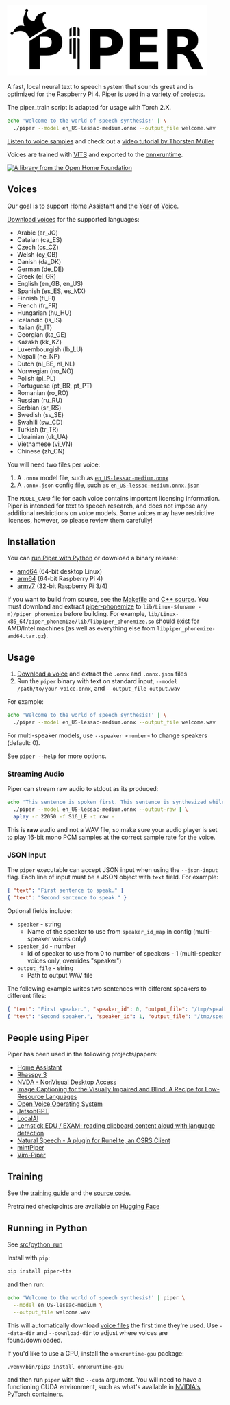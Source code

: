 ![Piper logo](etc/logo.png)

A fast, local neural text to speech system that sounds great and is optimized for the Raspberry Pi 4.
Piper is used in a [variety of projects](#people-using-piper).

The piper_train script is adapted for usage with Torch 2.X.

```sh
echo 'Welcome to the world of speech synthesis!' | \
  ./piper --model en_US-lessac-medium.onnx --output_file welcome.wav
```

[Listen to voice samples](https://rhasspy.github.io/piper-samples) and check out a [video tutorial by Thorsten Müller](https://youtu.be/rjq5eZoWWSo)

Voices are trained with [VITS](https://github.com/jaywalnut310/vits/) and exported to the [onnxruntime](https://onnxruntime.ai/).

[![A library from the Open Home Foundation](https://www.openhomefoundation.org/badges/ohf-library.png)](https://www.openhomefoundation.org/)

## Voices

Our goal is to support Home Assistant and the [Year of Voice](https://www.home-assistant.io/blog/2022/12/20/year-of-voice/).

[Download voices](VOICES.md) for the supported languages:

- Arabic (ar_JO)
- Catalan (ca_ES)
- Czech (cs_CZ)
- Welsh (cy_GB)
- Danish (da_DK)
- German (de_DE)
- Greek (el_GR)
- English (en_GB, en_US)
- Spanish (es_ES, es_MX)
- Finnish (fi_FI)
- French (fr_FR)
- Hungarian (hu_HU)
- Icelandic (is_IS)
- Italian (it_IT)
- Georgian (ka_GE)
- Kazakh (kk_KZ)
- Luxembourgish (lb_LU)
- Nepali (ne_NP)
- Dutch (nl_BE, nl_NL)
- Norwegian (no_NO)
- Polish (pl_PL)
- Portuguese (pt_BR, pt_PT)
- Romanian (ro_RO)
- Russian (ru_RU)
- Serbian (sr_RS)
- Swedish (sv_SE)
- Swahili (sw_CD)
- Turkish (tr_TR)
- Ukrainian (uk_UA)
- Vietnamese (vi_VN)
- Chinese (zh_CN)

You will need two files per voice:

1. A `.onnx` model file, such as [`en_US-lessac-medium.onnx`](https://huggingface.co/rhasspy/piper-voices/resolve/v1.0.0/en/en_US/lessac/medium/en_US-lessac-medium.onnx)
2. A `.onnx.json` config file, such as [`en_US-lessac-medium.onnx.json`](https://huggingface.co/rhasspy/piper-voices/resolve/v1.0.0/en/en_US/lessac/medium/en_US-lessac-medium.onnx.json)

The `MODEL_CARD` file for each voice contains important licensing information. Piper is intended for text to speech research, and does not impose any additional restrictions on voice models. Some voices may have restrictive licenses, however, so please review them carefully!

## Installation

You can [run Piper with Python](#running-in-python) or download a binary release:

- [amd64](https://github.com/rhasspy/piper/releases/download/v1.2.0/piper_amd64.tar.gz) (64-bit desktop Linux)
- [arm64](https://github.com/rhasspy/piper/releases/download/v1.2.0/piper_arm64.tar.gz) (64-bit Raspberry Pi 4)
- [armv7](https://github.com/rhasspy/piper/releases/download/v1.2.0/piper_armv7.tar.gz) (32-bit Raspberry Pi 3/4)

If you want to build from source, see the [Makefile](Makefile) and [C++ source](src/cpp).
You must download and extract [piper-phonemize](https://github.com/rhasspy/piper-phonemize) to `lib/Linux-$(uname -m)/piper_phonemize` before building.
For example, `lib/Linux-x86_64/piper_phonemize/lib/libpiper_phonemize.so` should exist for AMD/Intel machines (as well as everything else from `libpiper_phonemize-amd64.tar.gz`).

## Usage

1. [Download a voice](#voices) and extract the `.onnx` and `.onnx.json` files
2. Run the `piper` binary with text on standard input, `--model /path/to/your-voice.onnx`, and `--output_file output.wav`

For example:

```sh
echo 'Welcome to the world of speech synthesis!' | \
  ./piper --model en_US-lessac-medium.onnx --output_file welcome.wav
```

For multi-speaker models, use `--speaker <number>` to change speakers (default: 0).

See `piper --help` for more options.

### Streaming Audio

Piper can stream raw audio to stdout as its produced:

```sh
echo 'This sentence is spoken first. This sentence is synthesized while the first sentence is spoken.' | \
  ./piper --model en_US-lessac-medium.onnx --output-raw | \
  aplay -r 22050 -f S16_LE -t raw -
```

This is **raw** audio and not a WAV file, so make sure your audio player is set to play 16-bit mono PCM samples at the correct sample rate for the voice.

### JSON Input

The `piper` executable can accept JSON input when using the `--json-input` flag. Each line of input must be a JSON object with `text` field. For example:

```json
{ "text": "First sentence to speak." }
{ "text": "Second sentence to speak." }
```

Optional fields include:

- `speaker` - string
  - Name of the speaker to use from `speaker_id_map` in config (multi-speaker voices only)
- `speaker_id` - number
  - Id of speaker to use from 0 to number of speakers - 1 (multi-speaker voices only, overrides "speaker")
- `output_file` - string
  - Path to output WAV file

The following example writes two sentences with different speakers to different files:

```json
{ "text": "First speaker.", "speaker_id": 0, "output_file": "/tmp/speaker_0.wav" }
{ "text": "Second speaker.", "speaker_id": 1, "output_file": "/tmp/speaker_1.wav" }
```

## People using Piper

Piper has been used in the following projects/papers:

- [Home Assistant](https://github.com/home-assistant/addons/blob/master/piper/README.md)
- [Rhasspy 3](https://github.com/rhasspy/rhasspy3/)
- [NVDA - NonVisual Desktop Access](https://www.nvaccess.org/post/in-process-8th-may-2023/#voices)
- [Image Captioning for the Visually Impaired and Blind: A Recipe for Low-Resource Languages](https://www.techrxiv.org/articles/preprint/Image_Captioning_for_the_Visually_Impaired_and_Blind_A_Recipe_for_Low-Resource_Languages/22133894)
- [Open Voice Operating System](https://github.com/OpenVoiceOS/ovos-tts-plugin-piper)
- [JetsonGPT](https://github.com/shahizat/jetsonGPT)
- [LocalAI](https://github.com/go-skynet/LocalAI)
- [Lernstick EDU / EXAM: reading clipboard content aloud with language detection](https://lernstick.ch/)
- [Natural Speech - A plugin for Runelite, an OSRS Client](https://github.com/phyce/rl-natural-speech)
- [mintPiper](https://github.com/evuraan/mintPiper)
- [Vim-Piper](https://github.com/wolandark/vim-piper)

## Training

See the [training guide](TRAINING.md) and the [source code](src/python).

Pretrained checkpoints are available on [Hugging Face](https://huggingface.co/datasets/rhasspy/piper-checkpoints/tree/main)

## Running in Python

See [src/python_run](src/python_run)

Install with `pip`:

```sh
pip install piper-tts
```

and then run:

```sh
echo 'Welcome to the world of speech synthesis!' | piper \
  --model en_US-lessac-medium \
  --output_file welcome.wav
```

This will automatically download [voice files](https://huggingface.co/rhasspy/piper-voices/tree/v1.0.0) the first time they're used. Use `--data-dir` and `--download-dir` to adjust where voices are found/downloaded.

If you'd like to use a GPU, install the `onnxruntime-gpu` package:

```sh
.venv/bin/pip3 install onnxruntime-gpu
```

and then run `piper` with the `--cuda` argument. You will need to have a functioning CUDA environment, such as what's available in [NVIDIA's PyTorch containers](https://catalog.ngc.nvidia.com/orgs/nvidia/containers/pytorch).
